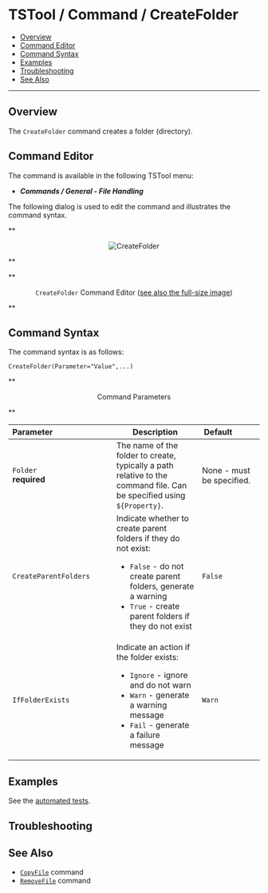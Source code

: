 # TSTool / Command / CreateFolder #

*   [Overview](#overview)
*   [Command Editor](#command-editor)
*   [Command Syntax](#command-syntax)
*   [Examples](#examples)
*   [Troubleshooting](#troubleshooting)
*   [See Also](#see-also)

-------------------------

## Overview ##

The `CreateFolder` command creates a folder (directory).

## Command Editor ##

The command is available in the following TSTool menu:

*   ***Commands / General - File Handling***

The following dialog is used to edit the command and illustrates the command syntax.

**<p style="text-align: center;">
![CreateFolder](CreateFolder.png)
</p>**

**<p style="text-align: center;">
`CreateFolder` Command Editor (<a href="../CreateFolder.png">see also the full-size image</a>)
</p>**

## Command Syntax ##

The command syntax is as follows:

```text
CreateFolder(Parameter="Value",...)
```
**<p style="text-align: center;">
Command Parameters
</p>**

| **Parameter**&nbsp;&nbsp;&nbsp;&nbsp;&nbsp;&nbsp;&nbsp;&nbsp;&nbsp;&nbsp;&nbsp;&nbsp;&nbsp;&nbsp;&nbsp;&nbsp;&nbsp;&nbsp;&nbsp;&nbsp;&nbsp;&nbsp;&nbsp;&nbsp;&nbsp;&nbsp; | **Description** | **Default**&nbsp;&nbsp;&nbsp;&nbsp;&nbsp;&nbsp;&nbsp;&nbsp;&nbsp;&nbsp; |
| --------------|-----------------|----------------- |
| `Folder`<br>**required** | The name of the folder to create, typically a path relative to the command file.  Can be specified using `${Property}`. | None - must be specified. |
| `CreateParentFolders` | Indicate whether to create parent folders if they do not exist:<ul><li>`False` - do not create parent folders, generate a warning</li><li>`True` - create parent folders if they do not exist</li></ul> | `False` |
| `IfFolderExists` | Indicate an action if the folder exists:<ul><li>`Ignore` - ignore and do not warn</li><li>`Warn` - generate a warning message</li><li>`Fail` - generate a failure message</li></ul> | `Warn` |

## Examples ##

See the [automated tests](https://github.com/OpenCDSS/cdss-app-tstool-test/tree/master/test/commands/CreateFolder).

## Troubleshooting ##

## See Also ##

*   [`CopyFile`](../CopyFile/CopyFile.md) command
*   [`RemoveFile`](../RemoveFile/RemoveFile.md) command

